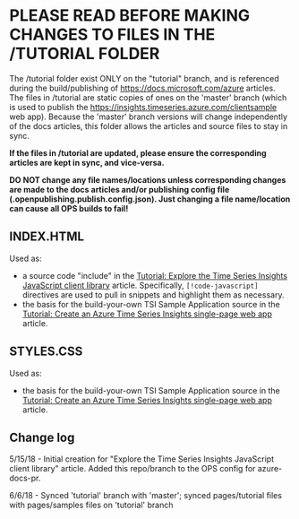 # PLEASE READ BEFORE MAKING CHANGES TO FILES IN THE /TUTORIAL FOLDER

The /tutorial folder exist ONLY on the "tutorial" branch, and is referenced during the build/publishing of   https://docs.microsoft.com/azure articles. The files in /tutorial are static copies of ones on the 'master' branch (which is used to publish the https://insights.timeseries.azure.com/clientsample web app). Because the 'master' branch versions will change independently of the docs articles, this folder allows the articles and source files to stay in sync. 

**If the files in /tutorial are updated, please ensure the corresponding articles are kept in sync, and vice-versa.**

**DO NOT change any file names/locations unless corresponding changes are made to the docs articles and/or publishing config file (.openpublishing.publish.config.json). Just changing a file name/location can cause all OPS builds to fail!**


## INDEX.HTML

Used as:  
- a source code "include" in the [Tutorial: Explore the Time Series Insights JavaScript client library](https://docs.microsoft.com/azure/time-series-insights/tutorial-explore-js-client-lib) article. Specifically, `[!code-javascript]` directives are used to pull in snippets and highlight them as necessary.
- the basis for the build-your-own TSI Sample Application source in the [Tutorial: Create an Azure Time Series Insights single-page web app](https://docs.microsoft.com/azure/time-series-insights/tutorial-create-tsi-sample-spa.md) article. 

## STYLES.CSS

Used as:  
- the basis for the build-your-own TSI Sample Application source in the [Tutorial: Create an Azure Time Series Insights single-page web app](https://docs.microsoft.com/azure/time-series-insights/tutorial-create-tsi-sample-spa.md) article. 


## Change log

5/15/18 - Initial creation for "Explore the Time Series Insights JavaScript client library" article. Added this repo/branch to the OPS config for azure-docs-pr.

6/6/18 - Synced 'tutorial' branch with 'master'; synced pages/tutorial files with pages/samples files on 'tutorial' branch
